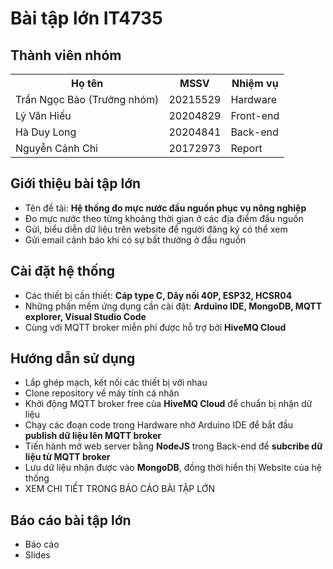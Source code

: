 # Bài tập lớn IT4735 
## Thành viên nhóm
<table>
  <tr>
    <th>Họ tên</th>
    <th>MSSV</th>
    <th>Nhiệm vụ</th>
  </tr>
<tr>
  <td>Trần Ngọc Bảo (Trưởng nhóm)</td>
  <td>20215529</td>
  <td>Hardware</td>
</tr>
<tr>
  <td>Lý Văn Hiếu</td>
  <td>20204829</td>
  <td>Front-end</td>
</tr>
<tr>
  <td>Hà Duy Long</td>
  <td>20204841</td>
  <td>Back-end</td>
</tr>
<tr>
  <td>Nguyễn Cảnh Chi</td>
  <td>20172973</td>
  <td>Report</td>
</tr>
</table>

## Giới thiệu bài tập lớn
<ul>
  <li>Tên đề tài: <strong>Hệ thống đo mực nước đầu nguồn phục vụ nông nghiệp</strong></li>
  <li>Đo mực nước theo từng khoảng thời gian ở các địa điểm đầu nguồn</li>
  <li>Gửi, biểu diễn dữ liệu trên website để người đăng ký có thể xem</li>
  <li>Gửi email cảnh báo khi có sự bất thường ở đầu nguồn</li>
</ul>

## Cài đặt hệ thống
<ul>
  <li>Các thiết bị cần thiết: <strong>Cáp type C, Dây nối 40P, ESP32, HCSR04</strong></li>
  <li>Những phần mềm ứng dụng cần cài đặt: <strong>Arduino IDE, MongoDB, MQTT explorer, Visual Studio Code</strong></li>
  <li>Cùng với MQTT broker miễn phí được hỗ trợ bởi <strong>HiveMQ Cloud</strong></li>
</ul>

## Hướng dẫn sử dụng 
<ul>
  <li>Lắp ghép mạch, kết nối các thiết bị với nhau</li>
  <li>Clone repository về máy tính cá nhân</li>
  <li>Khởi động MQTT broker free của <strong>HiveMQ Cloud</strong> để chuẩn bị nhận dữ liệu</li>
  <li>Chạy các đoạn code trong Hardware nhờ Arduino IDE để bắt đầu <strong>publish dữ liệu lên MQTT broker</strong></li>
  <li>Tiến hành mở web server bằng <strong>NodeJS</strong> trong Back-end để <strong>subcribe dữ liệu từ MQTT broker</strong></li>
  <li>Lưu dữ liệu nhận được vào <strong>MongoDB</strong>, đồng thời hiển thị Website của hệ thống</li>
  <li>XEM CHI TIẾT TRONG BÁO CÁO BÀI TẬP LỚN</li>
</ul>

## Báo cáo bài tập lớn
<ul>
  <li>Báo cáo</li>
  <li>Slides</li>
</ul>
